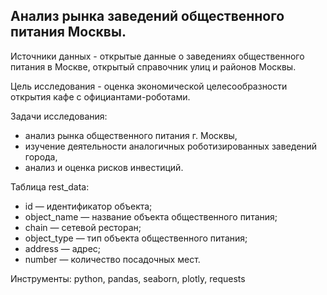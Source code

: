## Анализ рынка заведений общественного питания Москвы.

Источники данных - открытые данные о заведениях общественного питания в Москве, открытый справочник улиц и районов Москвы.

Цель исследования - оценка экономической целесообразности открытия кафе с официантами-роботами.

Задачи исследования:

- анализ рынка общественного питания г. Москвы,
- изучение деятельности аналогичных роботизированных заведений города,
- анализ и оценка рисков инвестиций.

Таблица rest_data:
 - id — идентификатор объекта;
 - object_name — название объекта общественного питания;
 - chain — сетевой ресторан;
 - object_type — тип объекта общественного питания;
 - address — адрес;
 - number — количество посадочных мест.

Инструменты: python, pandas, seaborn, plotly, requests
